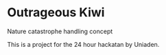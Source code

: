 # Outrageous Kiwi
Nature catastrophe handling concept  
  
This is a project for the 24 hour hackatan by Uniaden.
